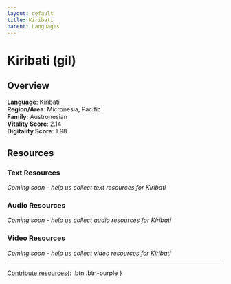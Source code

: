 ```yaml
---
layout: default
title: Kiribati
parent: Languages
---
```


# Kiribati (gil)

## Overview

**Language**: Kiribati  
**Region/Area**: Micronesia, Pacific  
**Family**: Austronesian  
**Vitality Score**: 2.14  
**Digitality Score**: 1.98  

## Resources

### Text Resources
*Coming soon - help us collect text resources for Kiribati*

### Audio Resources
*Coming soon - help us collect audio resources for Kiribati*

### Video Resources
*Coming soon - help us collect video resources for Kiribati*

---

[Contribute resources](https://fairtrain.github.io/){: .btn .btn-purple }
